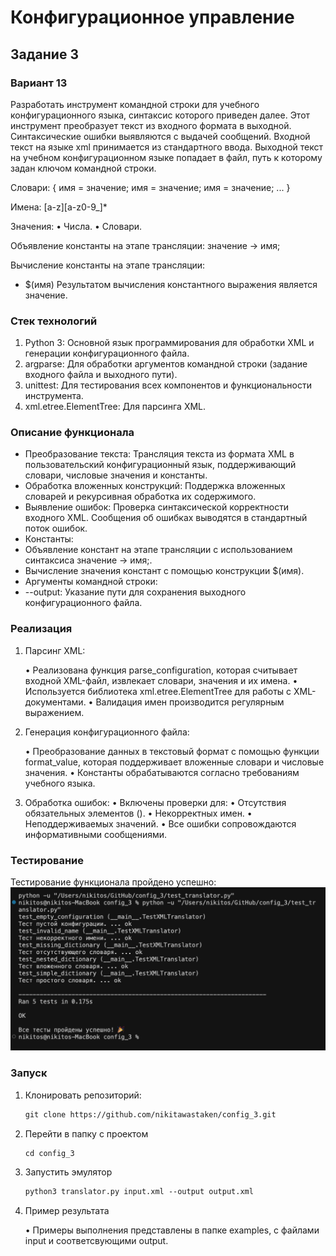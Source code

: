 # Конфигурационное управление
## Задание 3
### Вариант 13
Разработать инструмент командной строки для учебного конфигурационного
языка, синтаксис которого приведен далее. Этот инструмент преобразует текст из
входного формата в выходной. Синтаксические ошибки выявляются с выдачей
сообщений.
Входной текст на языке xml принимается из стандартного ввода. Выходной
текст на учебном конфигурационном языке попадает в файл, путь к которому
задан ключом командной строки.

Словари:
{
имя = значение;
имя = значение;
имя = значение;
...
}

Имена:
[a-z][a-z0-9_]*

Значения:
• Числа.
• Словари.

Объявление константы на этапе трансляции:
значение -> имя;

Вычисление константы на этапе трансляции:
- $(имя)
Результатом вычисления константного выражения является значение.

### Стек технологий
1.	Python 3: Основной язык программирования для обработки XML и генерации конфигурационного файла.
2.	argparse: Для обработки аргументов командной строки (задание входного файла и выходного пути).
3.	unittest: Для тестирования всех компонентов и функциональности инструмента.
4.	xml.etree.ElementTree: Для парсинга XML.

### Описание функционала
- Преобразование текста:
Трансляция текста из формата XML в пользовательский конфигурационный язык, поддерживающий словари, числовые значения и константы.
- Обработка вложенных конструкций:
Поддержка вложенных словарей и рекурсивная обработка их содержимого.
- Выявление ошибок:
Проверка синтаксической корректности входного XML. Сообщения об ошибках выводятся в стандартный поток ошибок.
- Константы:
- Объявление констант на этапе трансляции с использованием синтаксиса значение -> имя;.
- Вычисление значения констант с помощью конструкции $(имя).
- Аргументы командной строки:
- --output: Указание пути для сохранения выходного конфигурационного файла.


### Реализация
1.	Парсинг XML:

	•	Реализована функция parse_configuration, которая считывает входной XML-файл, извлекает словари, значения и их имена.
	•	Используется библиотека xml.etree.ElementTree для работы с XML-документами.
	•	Валидация имен производится регулярным выражением.
2.	Генерация конфигурационного файла:

	•	Преобразование данных в текстовый формат с помощью функции format_value, которая поддерживает вложенные словари и числовые значения.
	•	Константы обрабатываются согласно требованиям учебного языка.

3.	Обработка ошибок:
	•	Включены проверки для:
	•	Отсутствия обязательных элементов (<dictionary>).
	•	Некорректных имен.
	•	Неподдерживаемых значений.
	•	Все ошибки сопровождаются информативными сообщениями.

### Тестирование
Тестирование функционала пройдено успешно:
![alt text](<./images/successful_test.png>)

### Запуск
1. Клонировать репозиторий:

   ```html
   git clone https://github.com/nikitawastaken/config_3.git
   ```

2. Перейти в папку с проектом
   
   ```html
   cd config_3
   ```

3. Запустить эмулятор
   
   ```html
   python3 translator.py input.xml --output output.xml
   ```

4. Пример результата

	•	Примеры выполнения представлены в папке examples, с файлами input и соответсвующими output.

